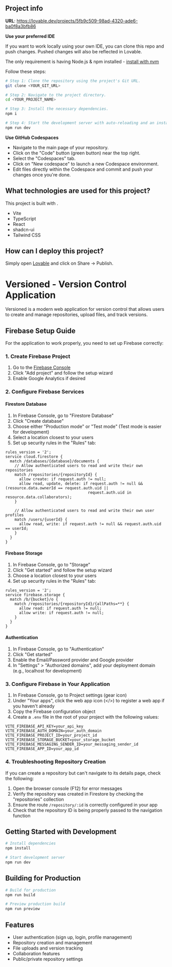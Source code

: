 
## Project info

**URL**: https://lovable.dev/projects/5fb9c509-98ad-4320-ade6-ba0f8a3bfb86

**Use your preferred IDE**

If you want to work locally using your own IDE, you can clone this repo and push changes. Pushed changes will also be reflected in Lovable.

The only requirement is having Node.js & npm installed - [install with nvm](https://github.com/nvm-sh/nvm#installing-and-updating)

Follow these steps:

```sh
# Step 1: Clone the repository using the project's Git URL.
git clone <YOUR_GIT_URL>

# Step 2: Navigate to the project directory.
cd <YOUR_PROJECT_NAME>

# Step 3: Install the necessary dependencies.
npm i

# Step 4: Start the development server with auto-reloading and an instant preview.
npm run dev
```

**Use GitHub Codespaces**

- Navigate to the main page of your repository.
- Click on the "Code" button (green button) near the top right.
- Select the "Codespaces" tab.
- Click on "New codespace" to launch a new Codespace environment.
- Edit files directly within the Codespace and commit and push your changes once you're done.

## What technologies are used for this project?

This project is built with .

- Vite
- TypeScript
- React
- shadcn-ui
- Tailwind CSS

## How can I deploy this project?

Simply open [Lovable](https://lovable.dev/projects/5fb9c509-98ad-4320-ade6-ba0f8a3bfb86) and click on Share -> Publish.

# Versioned - Version Control Application

Versioned is a modern web application for version control that allows users to create and manage repositories, upload files, and track versions.

## Firebase Setup Guide

For the application to work properly, you need to set up Firebase correctly:

### 1. Create Firebase Project

1. Go to the [Firebase Console](https://console.firebase.google.com/)
2. Click "Add project" and follow the setup wizard
3. Enable Google Analytics if desired

### 2. Configure Firebase Services

#### Firestore Database
1. In Firebase Console, go to "Firestore Database"
2. Click "Create database"
3. Choose either "Production mode" or "Test mode" (Test mode is easier for development)
4. Select a location closest to your users
5. Set up security rules in the "Rules" tab:

```
rules_version = '2';
service cloud.firestore {
  match /databases/{database}/documents {
    // Allow authenticated users to read and write their own repositories
    match /repositories/{repositoryId} {
      allow create: if request.auth != null;
      allow read, update, delete: if request.auth != null && (resource.data.ownerId == request.auth.uid || 
                                    request.auth.uid in resource.data.collaborators);
    }
    
    // Allow authenticated users to read and write their own user profiles
    match /users/{userId} {
      allow read, write: if request.auth != null && request.auth.uid == userId;
    }
  }
}
```

#### Firebase Storage
1. In Firebase Console, go to "Storage"
2. Click "Get started" and follow the setup wizard
3. Choose a location closest to your users
4. Set up security rules in the "Rules" tab:

```
rules_version = '2';
service firebase.storage {
  match /b/{bucket}/o {
    match /repositories/{repositoryId}/{allPaths=**} {
      allow read: if request.auth != null;
      allow write: if request.auth != null;
    }
  }
}
```

#### Authentication
1. In Firebase Console, go to "Authentication"
2. Click "Get started"
3. Enable the Email/Password provider and Google provider
4. In "Settings" > "Authorized domains", add your deployment domain (e.g., localhost for development)

### 3. Configure Firebase in Your Application

1. In Firebase Console, go to Project settings (gear icon)
2. Under "Your apps", click the web app icon (</>) to register a web app if you haven't already
3. Copy the Firebase configuration object
4. Create a `.env` file in the root of your project with the following values:

```
VITE_FIREBASE_API_KEY=your_api_key
VITE_FIREBASE_AUTH_DOMAIN=your_auth_domain
VITE_FIREBASE_PROJECT_ID=your_project_id
VITE_FIREBASE_STORAGE_BUCKET=your_storage_bucket
VITE_FIREBASE_MESSAGING_SENDER_ID=your_messaging_sender_id
VITE_FIREBASE_APP_ID=your_app_id
```

### 4. Troubleshooting Repository Creation

If you can create a repository but can't navigate to its details page, check the following:

1. Open the browser console (F12) for error messages
2. Verify the repository was created in Firestore by checking the "repositories" collection
3. Ensure the route `/repository/:id` is correctly configured in your app
4. Check that the repository ID is being properly passed to the navigation function

## Getting Started with Development

```bash
# Install dependencies
npm install

# Start development server
npm run dev
```

## Building for Production

```bash
# Build for production
npm run build

# Preview production build
npm run preview
```

## Features

- User authentication (sign up, login, profile management)
- Repository creation and management
- File uploads and version tracking
- Collaboration features
- Public/private repository settings
